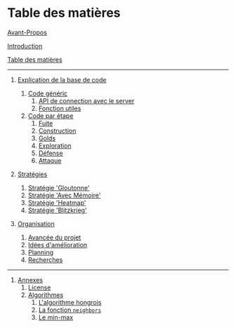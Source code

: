 # Table des matières

[Avant-Propos](./hardlinks/index.md)

[Introduction](./introduction.md)

[Table des matières](./SUMMARY.md)

---

1. [Explication de la base de code]()
   1. [Code généric]()
      1. [API de connection avec le server](./stages/server.md)
      1. [Fonction utiles](./stages/client_logic.md)
   1. [Code par étape]()
      1. [Fuite](./stages/fuite.md)
      1. [Construction](./stages/castles.md)
      1. [Golds](./stages/golds.md)
      1. [Exploration](./stages/explore.md)
      1. [Défense](./stages/defense.md)
      1. [Attaque](./stages/attaque.md)

1. [Stratégies]()
      1. [Stratégie 'Gloutonne'](./strategies/glouton.md)
      1. [Stratégie 'Avec Mémoire'](./strategies/memory.md)
      1. [Stratégie 'Heatmap'](./strategies/heatmap.md)
      1. [Stratégie 'Blitzkrieg'](./strategies/blitzkrieg.md)

1. [Organisation](./organisation/introduction.md)
   1. [Avancée du projet](./hardlinks/SUIVI.md)
   1. [Idées d'amélioration](./organisation/ideas.md)
   1. [Planning](./organisation/planning.md)
   1. [Recherches](./organisation/research.md)

---

1. [Annexes]()
   1. [License](./hardlinks/LICENSE.md)
   1. [Algorithmes]()
      1. [L'algorithme hongrois](./annexes/algo_hongrois.md)
      1. [La fonction `neighbors`](./annexes/neighbors.md)
      1. [Le min-max](./annexes/min-max.md)
